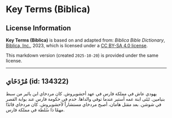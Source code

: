 # Key Terms (Biblica)

## License Information

**Key Terms (Biblica)** is based on and adapted from: _Biblica Bible Dictionary_, [Biblica, Inc.](https://www.biblica.com/), 2023, which is licensed under a [CC BY-SA 4.0 license](https://creativecommons.org/licenses/by-sa/4.0/legalcode.en).

This markdown version (created `2025-10-20`) is provided under the same license.



--------------------------------

## مُرْدَخَاي (id: 134322)

يهودي عاش في مملكة فارس في عهد أحشويروش. كان مردخاي ابن يائير من سبط بنيامين. تَبَنَى ابنة عمه أستير عندما توفي والداها. خدم في حكومة فارس عند بوابة القصر في شوشن. بعد مقتل هامان، أصبح مردخاي مستشاراً لأحشويروش. كان مردخاي قائدًا مهمًا ذا سُلطة في مملكة فارس.


